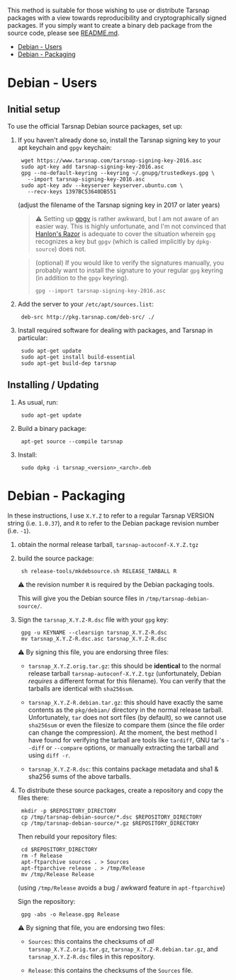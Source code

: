This method is suitable for those wishing to use or distribute Tarsnap
packages with a view towards reproducibility and cryptographically signed
packages.  If you simply want to create a binary deb package from the source
code, please see [README.md](README.md).

* [Debian - Users](#debian---users)
* [Debian - Packaging](#debian---packaging)


Debian - Users
==============

Initial setup
-------------

To use the official Tarsnap Debian source packages, set up:

1. If you haven't already done so, install the Tarsnap signing key to your apt
   keychain and `gpgv` keychain:

        wget https://www.tarsnap.com/tarsnap-signing-key-2016.asc
        sudo apt-key add tarsnap-signing-key-2016.asc
        gpg --no-default-keyring --keyring ~/.gnupg/trustedkeys.gpg \
          --import tarsnap-signing-key-2016.asc
        sudo apt-key adv --keyserver keyserver.ubuntu.com \
          --recv-keys 1397BC53640DB551


   (adjust the filename of the Tarsnap signing key in 2017 or later years)

   > :warning: Setting up
   > [gpgv](https://www.gnupg.org/documentation/manuals/gnupg/gpgv.html) is
   > rather awkward, but I am not aware of an easier way.  This is highly
   > unfortunate, and I'm not convinced that
   > [Hanlon's Razor](https://en.wikipedia.org/wiki/Hanlon%27s_razor) is
   > adequate to cover the situation wherein `gpg` recognizes a key but `gpgv`
   > (which is called implicitly by `dpkg-source`) does not.

   > (optional) If you would like to verify the signatures manually, you
   > probably want to install the signature to your regular `gpg` keyring (in
   > addition to the `gpgv` keyring).
   >
   >     gpg --import tarsnap-signing-key-2016.asc

2. Add the server to your `/etc/apt/sources.list`:

        deb-src http://pkg.tarsnap.com/deb-src/ ./

3. Install required software for dealing with packages, and Tarsnap in
   particular:

        sudo apt-get update
        sudo apt-get install build-essential
        sudo apt-get build-dep tarsnap


Installing / Updating
---------------------

1. As usual, run:

        sudo apt-get update

2. Build a binary package:

        apt-get source --compile tarsnap

3. Install:

        sudo dpkg -i tarsnap_<version>_<arch>.deb


Debian - Packaging
==================

In these instructions, I use `X.Y.Z` to refer to a regular Tarsnap VERSION
string (i.e. `1.0.37`), and `R` to refer to the Debian package revision
number (i.e. `-1`).

1. obtain the normal release tarball, `tarsnap-autoconf-X.Y.Z.tgz`

2. build the source package:

        sh release-tools/mkdebsource.sh RELEASE_TARBALL R

   :warning: the revision number `R` is required by the Debian packaging
   tools.

   This will give you the Debian source files in
   `/tmp/tarsnap-debian-source/`.

3. Sign the `tarsnap_X.Y.Z-R.dsc` file with your `gpg` key:

        gpg -u KEYNAME --clearsign tarsnap_X.Y.Z-R.dsc
        mv tarsnap_X.Y.Z-R.dsc.asc tarsnap_X.Y.Z-R.dsc

   :warning: By signing this file, you are endorsing three files:

     - `tarsnap_X.Y.Z.orig.tar.gz`: this should be **identical** to the normal
       release tarball `tarsnap-autoconf-X.Y.Z.tgz` (unfortunately, Debian
       *requires* a different format for this filename).  You can verify that
       the tarballs are identical with `sha256sum`.

     - `tarsnap_X.Y.Z-R.debian.tar.gz`: this should have exactly the same
       contents as the `pkg/debian/` directory in the normal release tarball.
       Unfortunately, `tar` does not sort files (by default), so we cannot use
       `sha256sum` or even the filesize to compare them (since the file order
       can change the compression).  At the moment, the best method I have
       found for verifying the tarball are tools like `tardiff`, GNU tar's
       `--diff` or `--compare` options, or manually extracting the tarball and
       using `diff -r`.

     - `tarsnap_X.Y.Z-R.dsc`: this contains package metadata and sha1 & sha256
       sums of the above tarballs.

4. To distribute these source packages, create a repository and copy the files
   there:

        mkdir -p $REPOSITORY_DIRECTORY
        cp /tmp/tarsnap-debian-source/*.dsc $REPOSITORY_DIRECTORY
        cp /tmp/tarsnap-debian-source/*.gz $REPOSITORY_DIRECTORY

   Then rebuild your repository files:

        cd $REPOSITORY_DIRECTORY
        rm -f Release
        apt-ftparchive sources . > Sources
        apt-ftparchive release . > /tmp/Release
        mv /tmp/Release Release

   (using `/tmp/Release` avoids a bug / awkward feature in `apt-ftparchive`)

   Sign the repository:

        gpg -abs -o Release.gpg Release

   :warning: By signing that file, you are endorsing two files:

     - `Sources`: this contains the checksums of *all*
       `tarsnap_X.Y.Z.orig.tar.gz`, `tarsnap_X.Y.Z-R.debian.tar.gz`, and
       `tarsnap_X.Y.Z-R.dsc` files in this repository.

     - `Release`: this contains the checksums of the `Sources` file.


